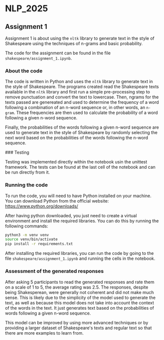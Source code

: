 # NLP_2025

## Assignment 1

Assignment 1 is about using the `nltk` library to generate text in the style of Shakespeare using the techniques of
n-grams and basic probability.

The code for the assignment can be found in the file `shakespeare/assignment_1.ipynb`.

### About the code

The code is written in Python and uses the `nltk` library to generate text in the style of Shakespeare. The programs created read the Shakespeare texts available in the `nltk` library and first run a simple pre-processing step to remove punctuation and convert the text to lowercase. Then, ngrams for the texts passed are genereated and used to determine the frequency of a word following a combination of an n-word sequence or, in other words, an `n-gram`. These frequencies are then used to calculate the probability of a word following a given n-word sequence. 

Finally, the probabilities of the words following a given n-word sequence are used to generate text in the style of Shakespeare by randomly selecting the next word based on the probabilities of the words following the n-word sequence.

### Testing

Testing was implemented directly within the notebook usin the unittest framework. The tests can be found at the last cell of the notebook and can be run directly from it.

### Running the code

To run the code, you will need to have Python installed on your machine. You can download Python from the official website: https://www.python.org/downloads/

After having python downloaded, you just need to create a virtual environment and install the required libraries. You can do this by running the following commands:

```bash
python3 -m venv venv
source venv/bin/activate
pip install -r requirements.txt
```

After installing the required libraries, you can run the code by going to the file `shakespeare/assignment_1.ipynb` and running the cells in the notebook.

### Assessment of the generated responses

After asking 5 participants to read the generated responses and rate them on a scale of 1 to 5, the average rating was 2.5. The responses, despite being Shakesperean, were generally not coherent and did not make much sense. This is likely due to the simplicity of the model used to generate the text, as well as because this model does not take into account the context of the words in the text. It just generates text based on the probabilities of words following a given n-word sequence.

This model can be improved by using more advanced techniques or by providing a larger dataset of Shakespeare's texts and regular text so that there are more examples to learn from.